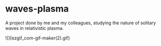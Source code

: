 # waves-plasma
A project done by me and my colleagues, studying the nature of solitary waves in relativistic plasma.

![]{ezgif_com-gif-maker(2).gif}
